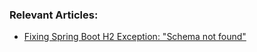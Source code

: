 
### Relevant Articles: 

-  [Fixing Spring Boot H2 Exception: "Schema not found"](https://www.baeldung.com/spring-boot-h2-exception-schema-not-found)
